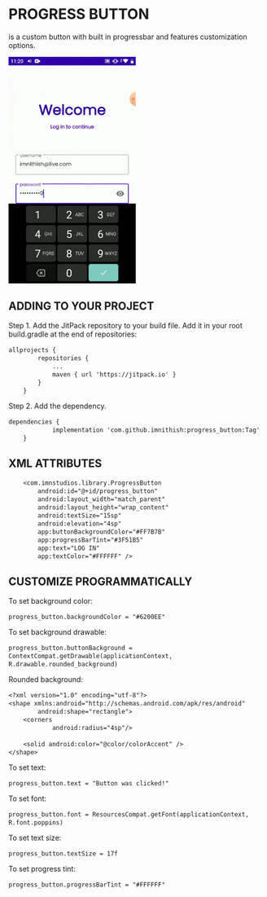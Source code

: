 # PROGRESS BUTTON
is a custom button with built in progressbar and features customization options.


<img src="https://github.com/imnithish/progress_button/blob/master/progress_button_demo.gif" width="250"/>


## ADDING TO YOUR PROJECT
Step 1. Add the JitPack repository to your build file.
Add it in your root build.gradle at the end of repositories:
```
allprojects {
		repositories {
			...
			maven { url 'https://jitpack.io' }
		}
	}
```
Step 2. Add the dependency.
```
dependencies {
	        implementation 'com.github.imnithish:progress_button:Tag'
	}
```


## XML ATTRIBUTES
```
    <com.imnstudios.library.ProgressButton
        android:id="@+id/progress_button"
        android:layout_width="match_parent"
        android:layout_height="wrap_content"
        android:textSize="15sp"
        android:elevation="4sp"
        app:buttonBackgroundColor="#FF7B7B"
        app:progressBarTint="#3F51B5"
        app:text="LOG IN"
        app:textColor="#FFFFFF" />
 ```



## CUSTOMIZE PROGRAMMATICALLY
To set background color:
```
progress_button.backgroundColor = "#6200EE"
```
To set background drawable:
```
progress_button.buttonBackground = ContextCompat.getDrawable(applicationContext, R.drawable.rounded_background)
```
Rounded background:
```
<?xml version="1.0" encoding="utf-8"?>
<shape xmlns:android="http://schemas.android.com/apk/res/android"
        android:shape="rectangle">
    <corners
            android:radius="4sp"/>

    <solid android:color="@color/colorAccent" />
</shape>
```
To set text:
```
progress_button.text = "Button was clicked!"
```
To set font:
```
progress_button.font = ResourcesCompat.getFont(applicationContext, R.font.poppins)
```
To set text size:
```
progress_button.textSize = 17f
```
To set progress tint:
```
progress_button.progressBarTint = "#FFFFFF"
```





